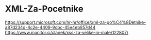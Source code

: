 # XML-Za-Pocetnike
https://support.microsoft.com/hr-hr/office/xml-za-po%C4%8Detnike-a87d234d-4c2e-4409-9cbc-45e4eb857d44
https://www.monitor.si/clanek/xss-za-velike-in-male/122807/
